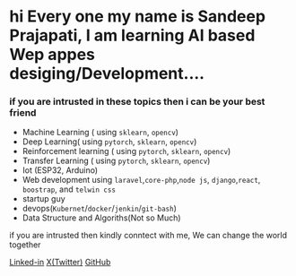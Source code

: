 # hi Every one my name is Sandeep Prajapati, I am learning AI based Wep appes desiging/Development....

### if you are intrusted in these topics then i can be your best friend
* Machine Learning ( using `sklearn`, `opencv`)
* Deep Learning( using `pytorch`, `sklearn`, `opencv`)
* Reinforcement learning ( using `pytorch`, `sklearn`, `opencv`)
* Transfer Learning ( using `pytorch`, `sklearn`, `opencv`)
* Iot (ESP32, Arduino)
* Web development using `laravel`,`core-php`,`node js`, `django`,`react`, `boostrap`, and `telwin css`
* startup guy
* devops(`Kubernet`/`docker`/`jenkin`/`git-bash`)
* Data Structure and Algoriths(Not so Much)


if you are intrusted then kindly conntect with me, We can change the world together

[Linked-in](https://www.linkedin.com/in/sandeep-prajapati-391604218/)
[X(Twitter)](https://twitter.com/mr_mark_of_ind)
[GitHub](https://github.com/sandeeep-prajapati)
